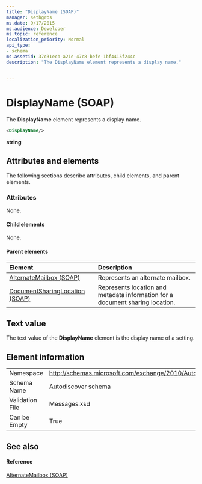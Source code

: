 ```yaml
---
title: "DisplayName (SOAP)"
manager: sethgros
ms.date: 9/17/2015
ms.audience: Developer
ms.topic: reference
localization_priority: Normal
api_type:
- schema
ms.assetid: 37c31ecb-a21e-47c8-befe-1bf4415f244c
description: "The DisplayName element represents a display name."
 
 
---
```


# DisplayName (SOAP)

The **DisplayName** element represents a display name. 
  
```XML
<DisplayName/>
```

 **string**
## Attributes and elements

The following sections describe attributes, child elements, and parent elements.
  
### Attributes

None.
  
#### Child elements

None.
  
#### Parent elements

|**Element**|**Description**|
|:-----|:-----|
|[AlternateMailbox (SOAP)](alternatemailbox-soap.md) <br/> |Represents an alternate mailbox.  <br/> |
|[DocumentSharingLocation (SOAP)](documentsharinglocation-soap.md) <br/> |Represents location and metadata information for a document sharing location.  <br/> |
   
## Text value

The text value of the **DisplayName** element is the display name of a setting. 
  
## Element information

|||
|:-----|:-----|
|Namespace  <br/> |http://schemas.microsoft.com/exchange/2010/Autodiscover  <br/> |
|Schema Name  <br/> |Autodiscover schema  <br/> |
|Validation File  <br/> |Messages.xsd  <br/> |
|Can be Empty  <br/> |True  <br/> |
   
## See also

#### Reference

[AlternateMailbox (SOAP)](alternatemailbox-soap.md)

